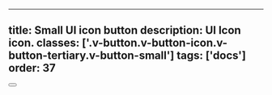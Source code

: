 <!--
 *              © 2025 Visa
 *
 * Licensed under the Apache License, Version 2.0 (the "License");
 * you may not use this file except in compliance with the License.
 * You may obtain a copy of the License at
 *
 *         http://www.apache.org/licenses/LICENSE-2.0
 *
 * Unless required by applicable law or agreed to in writing, software
 * distributed under the License is distributed on an "AS IS" BASIS,
 * WITHOUT WARRANTIES OR CONDITIONS OF ANY KIND, either express or implied.
 * See the License for the specific language governing permissions and
 * limitations under the License.
 *
 -->
---
title: Small UI icon button
description: UI Icon icon. 
classes: ['.v-button.v-button-icon.v-button-tertiary.v-button-small']
tags: ['docs']
order: 37
---

<button aria-label="action" class="v-button v-button-icon v-button-tertiary v-button-small" type="button">
  <svg aria-hidden="true" class="v-icon v-icon-visa v-icon-tiny" focusable="false" viewbox="0 0 16 16">
    <use href="#visa-notifications-tiny">
    </use>
  </svg>
</button>
